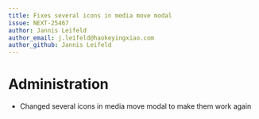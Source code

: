 ```yaml
---
title: Fixes several icons in media move modal
issue: NEXT-25467
author: Jannis Leifeld
author_email: j.leifeld@haokeyingxiao.com
author_github: Jannis Leifeld
---
```

# Administration
* Changed several icons in media move modal to make them work again
